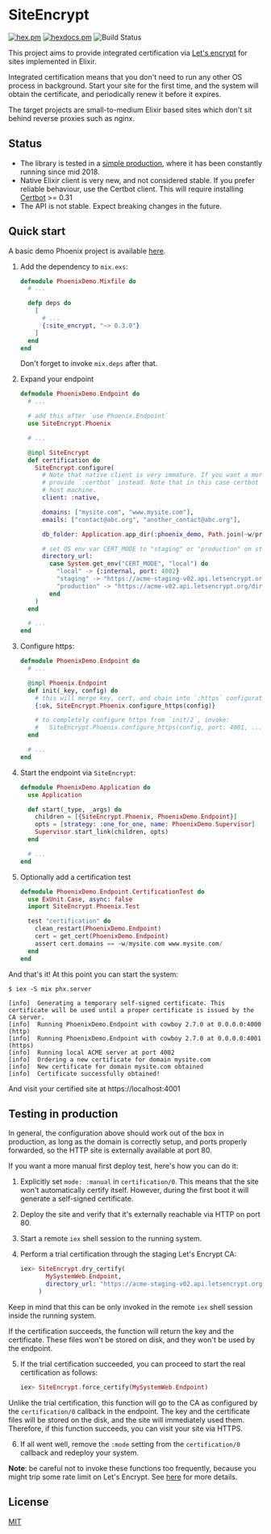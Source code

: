 # SiteEncrypt

[![hex.pm](https://img.shields.io/hexpm/v/parent.svg?style=flat-square)](https://hex.pm/packages/site_encrypt)
[![hexdocs.pm](https://img.shields.io/badge/docs-latest-green.svg?style=flat-square)](https://hexdocs.pm/site_encrypt/)
![Build Status](https://github.com/sasa1977/site_encrypt/workflows/site_encrypt/badge.svg)

This project aims to provide integrated certification via [Let's encrypt](https://letsencrypt.org/) for sites implemented in Elixir.

Integrated certification means that you don't need to run any other OS process in background. Start your site for the first time, and the system will obtain the certificate, and periodically renew it before it expires.

The target projects are small-to-medium Elixir based sites which don't sit behind reverse proxies such as nginx.

## Status

- The library is tested in a [simple production](https://www.theerlangelist.com), where it has been constantly running since mid 2018.
- Native Elixir client is very new, and not considered stable. If you prefer reliable behaviour, use the Certbot client. This will require installing [Certbot](https://certbot.eff.org/) >= 0.31
- The API is not stable. Expect breaking changes in the future.

## Quick start

A basic demo Phoenix project is available [here](https://github.com/sasa1977/site_encrypt/tree/master/demos/phoenix).

1. Add the dependency to `mix.exs`:

    ```elixir
    defmodule PhoenixDemo.Mixfile do
      # ...

      defp deps do
        [
          # ...
          {:site_encrypt, "~> 0.3.0"}
        ]
      end
    end
    ```

    Don't forget to invoke `mix.deps` after that.

1. Expand your endpoint

    ```elixir
    defmodule PhoenixDemo.Endpoint do
      # ...

      # add this after `use Phoenix.Endpoint`
      use SiteEncrypt.Phoenix

      # ...

      @impl SiteEncrypt
      def certification do
        SiteEncrypt.configure(
          # Note that native client is very immature. If you want a more stable behaviour, you can
          # provide `:certbot` instead. Note that in this case certbot needs to be installed on the
          # host machine.
          client: :native,

          domains: ["mysite.com", "www.mysite.com"],
          emails: ["contact@abc.org", "another_contact@abc.org"],

          db_folder: Application.app_dir(:phoenix_demo, Path.join(~w/priv site_encrypt/)),

          # set OS env var CERT_MODE to "staging" or "production" on staging/production hosts
          directory_url:
            case System.get_env("CERT_MODE", "local") do
              "local" -> {:internal, port: 4002}
              "staging" -> "https://acme-staging-v02.api.letsencrypt.org/directory"
              "production" -> "https://acme-v02.api.letsencrypt.org/directory"
            end
        )
      end

      # ...
    end
    ```

1. Configure https:

    ```elixir
    defmodule PhoenixDemo.Endpoint do
      # ...

      @impl Phoenix.Endpoint
      def init(_key, config) do
        # this will merge key, cert, and chain into `:https` configuration from config.exs
        {:ok, SiteEncrypt.Phoenix.configure_https(config)}

        # to completely configure https from `init/2`, invoke:
        #   SiteEncrypt.Phoenix.configure_https(config, port: 4001, ...)
      end

      # ...
    end
    ```

1. Start the endpoint via `SiteEncrypt`:

    ```elixir
    defmodule PhoenixDemo.Application do
      use Application

      def start(_type, _args) do
        children = [{SiteEncrypt.Phoenix, PhoenixDemo.Endpoint}]
        opts = [strategy: :one_for_one, name: PhoenixDemo.Supervisor]
        Supervisor.start_link(children, opts)
      end

      # ...
    end
    ```

1. Optionally add a certification test

    ```elixir
    defmodule PhoenixDemo.Endpoint.CertificationTest do
      use ExUnit.Case, async: false
      import SiteEncrypt.Phoenix.Test

      test "certification" do
        clean_restart(PhoenixDemo.Endpoint)
        cert = get_cert(PhoenixDemo.Endpoint)
        assert cert.domains == ~w/mysite.com www.mysite.com/
      end
    end
    ```

And that's it! At this point you can start the system:

```text
$ iex -S mix phx.server

[info]  Generating a temporary self-signed certificate. This certificate will be used until a proper certificate is issued by the CA server.
[info]  Running PhoenixDemo.Endpoint with cowboy 2.7.0 at 0.0.0.0:4000 (http)
[info]  Running PhoenixDemo.Endpoint with cowboy 2.7.0 at 0.0.0.0:4001 (https)
[info]  Running local ACME server at port 4002
[info]  Ordering a new certificate for domain mysite.com
[info]  New certificate for domain mysite.com obtained
[info]  Certificate successfully obtained!
```

And visit your certified site at https://localhost:4001

## Testing in production

In general, the configuration above should work out of the box in production, as long as the domain is correctly setup, and ports properly forwarded, so the HTTP site is externally available at port 80.

If you want a more manual first deploy test, here's how you can do it:

1. Explicitly set `mode: :manual` in `certification/0`. This means that the site won't automatically certify itself. However, during the first boot it will generate a self-signed certificate.

2. Deploy the site and verify that it's externally reachable via HTTP on port 80.

3. Start a remote `iex` shell session to the running system.

4. Perform a trial certification through the staging Let's Encrypt CA:

    ```elixir
    iex> SiteEncrypt.dry_certify(
           MySystemWeb.Endpoint,
           directory_url: "https://acme-staging-v02.api.letsencrypt.org/directory"
         )
    ```

  Keep in mind that this can be only invoked in the remote `iex` shell session inside the running system.

  If the certification succeeds, the function will return the key and the certificate. These files won't be stored on disk, and they won't be used by the endpoint.

5. If the trial certification succeeded, you can proceed to start the real certification as follows:

    ```elixir
    iex> SiteEncrypt.force_certify(MySystemWeb.Endpoint)
    ```

  Unlike the trial certification, this function will go to the CA as configured by the `certification/0` callback in the endpoint. The key and the certificate files will be stored on the disk, and the site will immediately used them. Therefore, if this function succeeds, you can visit your site via HTTPS.

6. If all went well, remove the `:mode` setting from the `certification/0` callback and redeploy your system.

__Note__: be careful not to invoke these functions too frequently, because you might trip some rate limit on Let's Encrypt. See [here](https://letsencrypt.org/docs/rate-limits/) for more details.


## License

[MIT](./LICENSE)
